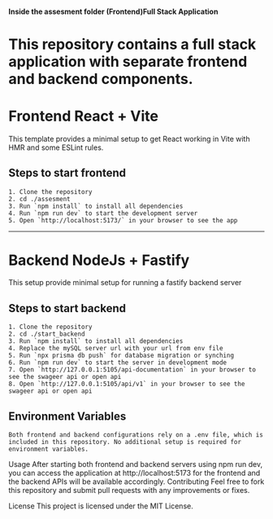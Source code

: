 #### Inside the assesment folder (Frontend)Full Stack Application

# This repository contains a full stack application with separate frontend and backend components.



# Frontend React + Vite

This template provides a minimal setup to get React working in Vite with HMR and some ESLint rules.

## Steps to start frontend
    1. Clone the repository
    2. cd ./assesment
    3. Run `npm install` to install all dependencies
    4. Run `npm run dev` to start the development server
    5. Open `http://localhost:5173/` in your browser to see the app



*******************************************************************

# Backend NodeJs + Fastify

This setup provide minimal setup for running a fastify backend server

## Steps to start backend
    1. Clone the repository
    2. cd ./start_backend
    3. Run `npm install` to install all dependencies
    4. Replace the mySQL server url with your url from env file
    5. Run `npx prisma db push` for database migration or synching
    6. Run `npm run dev` to start the server in development mode
    7. Open `http://127.0.0.1:5105/api-documentation` in your browser to see the swageer api or open api
    8. Open `http://127.0.0.1:5105/api/v1` in your browser to see the swageer api or open api




## Environment Variables
    Both frontend and backend configurations rely on a .env file, which is included in this repository. No additional setup is required for environment variables.

Usage
After starting both frontend and backend servers using npm run dev, you can access the application at http://localhost:5173 for the frontend and the backend APIs will be available accordingly.
Contributing
Feel free to fork this repository and submit pull requests with any improvements or fixes.

License
This project is licensed under the MIT License.